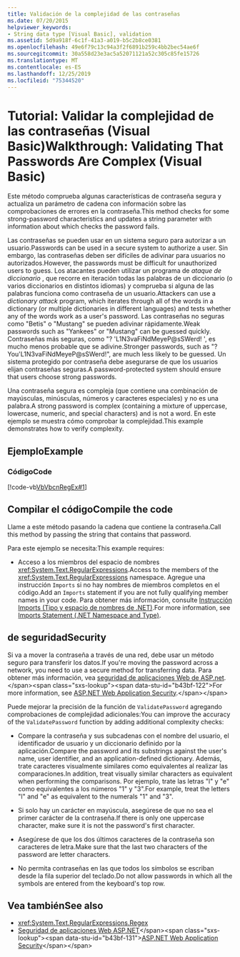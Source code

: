 ```yaml
---
title: Validación de la complejidad de las contraseñas
ms.date: 07/20/2015
helpviewer_keywords:
- String data type [Visual Basic], validation
ms.assetid: 5d9a918f-6c1f-41a3-a019-b5c2b8ce0381
ms.openlocfilehash: 49e6f79c13c94a3f2f6891b259c4bb2bec54ae6f
ms.sourcegitcommit: 30a558d23e3ac5a52071121a52c305c85fe15726
ms.translationtype: MT
ms.contentlocale: es-ES
ms.lasthandoff: 12/25/2019
ms.locfileid: "75344520"
---
```

# <a name="walkthrough-validating-that-passwords-are-complex-visual-basic"></a><span data-ttu-id="b43bf-102">Tutorial: Validar la complejidad de las contraseñas (Visual Basic)</span><span class="sxs-lookup"><span data-stu-id="b43bf-102">Walkthrough: Validating That Passwords Are Complex (Visual Basic)</span></span>
<span data-ttu-id="b43bf-103">Este método comprueba algunas características de contraseña segura y actualiza un parámetro de cadena con información sobre las comprobaciones de errores en la contraseña.</span><span class="sxs-lookup"><span data-stu-id="b43bf-103">This method checks for some strong-password characteristics and updates a string parameter with information about which checks the password fails.</span></span>  
  
 <span data-ttu-id="b43bf-104">Las contraseñas se pueden usar en un sistema seguro para autorizar a un usuario.</span><span class="sxs-lookup"><span data-stu-id="b43bf-104">Passwords can be used in a secure system to authorize a user.</span></span> <span data-ttu-id="b43bf-105">Sin embargo, las contraseñas deben ser difíciles de adivinar para usuarios no autorizados.</span><span class="sxs-lookup"><span data-stu-id="b43bf-105">However, the passwords must be difficult for unauthorized users to guess.</span></span> <span data-ttu-id="b43bf-106">Los atacantes pueden utilizar un programa de *ataque de diccionario* , que recorre en iteración todas las palabras de un diccionario (o varios diccionarios en distintos idiomas) y comprueba si alguna de las palabras funciona como contraseña de un usuario.</span><span class="sxs-lookup"><span data-stu-id="b43bf-106">Attackers can use a *dictionary attack* program, which iterates through all of the words in a dictionary (or multiple dictionaries in different languages) and tests whether any of the words work as a user's password.</span></span> <span data-ttu-id="b43bf-107">Las contraseñas no seguras como "Betis" o "Mustang" se pueden adivinar rápidamente.</span><span class="sxs-lookup"><span data-stu-id="b43bf-107">Weak passwords such as "Yankees" or "Mustang" can be guessed quickly.</span></span> <span data-ttu-id="b43bf-108">Contraseñas más seguras, como "? 'L1N3vaFiNdMeyeP@sSWerd! ', es mucho menos probable que se adivine.</span><span class="sxs-lookup"><span data-stu-id="b43bf-108">Stronger passwords, such as "?You'L1N3vaFiNdMeyeP@sSWerd!", are much less likely to be guessed.</span></span> <span data-ttu-id="b43bf-109">Un sistema protegido por contraseña debe asegurarse de que los usuarios elijan contraseñas seguras.</span><span class="sxs-lookup"><span data-stu-id="b43bf-109">A password-protected system should ensure that users choose strong passwords.</span></span>  
  
 <span data-ttu-id="b43bf-110">Una contraseña segura es compleja (que contiene una combinación de mayúsculas, minúsculas, números y caracteres especiales) y no es una palabra.</span><span class="sxs-lookup"><span data-stu-id="b43bf-110">A strong password is complex (containing a mixture of uppercase, lowercase, numeric, and special characters) and is not a word.</span></span> <span data-ttu-id="b43bf-111">En este ejemplo se muestra cómo comprobar la complejidad.</span><span class="sxs-lookup"><span data-stu-id="b43bf-111">This example demonstrates how to verify complexity.</span></span>  
  
## <a name="example"></a><span data-ttu-id="b43bf-112">Ejemplo</span><span class="sxs-lookup"><span data-stu-id="b43bf-112">Example</span></span>  
  
### <a name="code"></a><span data-ttu-id="b43bf-113">Código</span><span class="sxs-lookup"><span data-stu-id="b43bf-113">Code</span></span>  
 [!code-vb[VbVbcnRegEx#1](~/samples/snippets/visualbasic/VS_Snippets_VBCSharp/VbVbcnRegEx/VB/Class1.vb#1)]  
  
## <a name="compile-the-code"></a><span data-ttu-id="b43bf-114">Compilar el código</span><span class="sxs-lookup"><span data-stu-id="b43bf-114">Compile the code</span></span>  
 <span data-ttu-id="b43bf-115">Llame a este método pasando la cadena que contiene la contraseña.</span><span class="sxs-lookup"><span data-stu-id="b43bf-115">Call this method by passing the string that contains that password.</span></span>  
  
 <span data-ttu-id="b43bf-116">Para este ejemplo se necesita:</span><span class="sxs-lookup"><span data-stu-id="b43bf-116">This example requires:</span></span>  
  
- <span data-ttu-id="b43bf-117">Acceso a los miembros del espacio de nombres <xref:System.Text.RegularExpressions>.</span><span class="sxs-lookup"><span data-stu-id="b43bf-117">Access to the members of the <xref:System.Text.RegularExpressions> namespace.</span></span> <span data-ttu-id="b43bf-118">Agregue una instrucción `Imports` si no hay nombres de miembros completos en el código.</span><span class="sxs-lookup"><span data-stu-id="b43bf-118">Add an `Imports` statement if you are not fully qualifying member names in your code.</span></span> <span data-ttu-id="b43bf-119">Para obtener más información, consulte [Instrucción Imports (Tipo y espacio de nombres de .NET)](../../../../visual-basic/language-reference/statements/imports-statement-net-namespace-and-type.md).</span><span class="sxs-lookup"><span data-stu-id="b43bf-119">For more information, see [Imports Statement (.NET Namespace and Type)](../../../../visual-basic/language-reference/statements/imports-statement-net-namespace-and-type.md).</span></span>  
  
## <a name="security"></a><span data-ttu-id="b43bf-120">de seguridad</span><span class="sxs-lookup"><span data-stu-id="b43bf-120">Security</span></span>  
 <span data-ttu-id="b43bf-121">Si va a mover la contraseña a través de una red, debe usar un método seguro para transferir los datos.</span><span class="sxs-lookup"><span data-stu-id="b43bf-121">If you're moving the password across a network, you need to use a secure method for transferring data.</span></span> <span data-ttu-id="b43bf-122">Para obtener más información, vea [seguridad de aplicaciones Web de ASP.net](https://docs.microsoft.com/previous-versions/aspnet/330a99hc(v=vs.100)).</span><span class="sxs-lookup"><span data-stu-id="b43bf-122">For more information, see [ASP.NET Web Application Security](https://docs.microsoft.com/previous-versions/aspnet/330a99hc(v=vs.100)).</span></span>
  
 <span data-ttu-id="b43bf-123">Puede mejorar la precisión de la función de `ValidatePassword` agregando comprobaciones de complejidad adicionales:</span><span class="sxs-lookup"><span data-stu-id="b43bf-123">You can improve the accuracy of the `ValidatePassword` function by adding additional complexity checks:</span></span>  
  
- <span data-ttu-id="b43bf-124">Compare la contraseña y sus subcadenas con el nombre del usuario, el identificador de usuario y un diccionario definido por la aplicación.</span><span class="sxs-lookup"><span data-stu-id="b43bf-124">Compare the password and its substrings against the user's name, user identifier, and an application-defined dictionary.</span></span> <span data-ttu-id="b43bf-125">Además, trate caracteres visualmente similares como equivalentes al realizar las comparaciones.</span><span class="sxs-lookup"><span data-stu-id="b43bf-125">In addition, treat visually similar characters as equivalent when performing the comparisons.</span></span> <span data-ttu-id="b43bf-126">Por ejemplo, trate las letras "l" y "e" como equivalentes a los números "1" y "3".</span><span class="sxs-lookup"><span data-stu-id="b43bf-126">For example, treat the letters "l" and "e" as equivalent to the numerals "1" and "3".</span></span>  
  
- <span data-ttu-id="b43bf-127">Si solo hay un carácter en mayúscula, asegúrese de que no sea el primer carácter de la contraseña.</span><span class="sxs-lookup"><span data-stu-id="b43bf-127">If there is only one uppercase character, make sure it is not the password's first character.</span></span>  
  
- <span data-ttu-id="b43bf-128">Asegúrese de que los dos últimos caracteres de la contraseña son caracteres de letra.</span><span class="sxs-lookup"><span data-stu-id="b43bf-128">Make sure that the last two characters of the password are letter characters.</span></span>  
  
- <span data-ttu-id="b43bf-129">No permita contraseñas en las que todos los símbolos se escriban desde la fila superior del teclado.</span><span class="sxs-lookup"><span data-stu-id="b43bf-129">Do not allow passwords in which all the symbols are entered from the keyboard's top row.</span></span>  
  
## <a name="see-also"></a><span data-ttu-id="b43bf-130">Vea también</span><span class="sxs-lookup"><span data-stu-id="b43bf-130">See also</span></span>

- <xref:System.Text.RegularExpressions.Regex>
- <span data-ttu-id="b43bf-131">[Seguridad de aplicaciones Web ASP.NET](https://docs.microsoft.com/previous-versions/aspnet/330a99hc(v=vs.100))</span><span class="sxs-lookup"><span data-stu-id="b43bf-131">[ASP.NET Web Application Security](https://docs.microsoft.com/previous-versions/aspnet/330a99hc(v=vs.100))</span></span>
